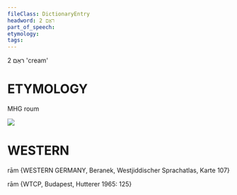 ```yaml
---
fileClass: DictionaryEntry
headword: ראַם 2
part_of_speech: 
etymology: 
tags: 
---
```

ראַם 2
'cream'

ETYMOLOGY
===========
MHG roum

![](https://ia902902.us.archive.org/9/items/Yiddish-Dialect-Maps/Beranek_Karte_107.jpg)

WESTERN
========

rām {WESTERN GERMANY, Beranek, Westjiddischer Sprachatlas, Karte 107}

rām {WTCP, Budapest, Hutterer 1965: 125}
